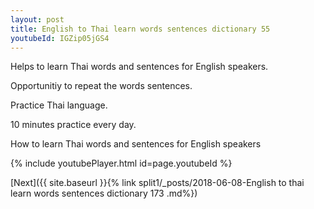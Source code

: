 ```yaml
---
layout: post
title: English to Thai learn words sentences dictionary 55 
youtubeId: IGZip05jGS4
---
```

 
 
Helps to learn Thai words and sentences for English speakers.

Opportunitiy to repeat the words sentences. 

Practice Thai language. 
 
10 minutes practice every day. 
 
How to learn Thai words and sentences for English speakers 
 
{% include youtubePlayer.html id=page.youtubeId %}
 
 
[Next]({{ site.baseurl }}{% link  split1/_posts/2018-06-08-English to thai learn words sentences dictionary 173 .md%})
 
